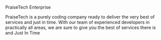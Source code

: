 PraiseTech Enterprise

PraiseTech is a purely coding company ready to deliver the very best of services and just in time.
With our team of experienced developers in practically all areas, we are sure to give you the best of services there is and Just In Time 
